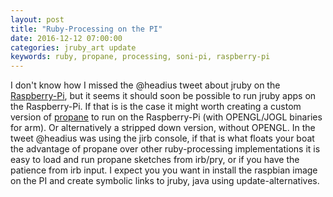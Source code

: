 ```yaml
---
layout: post
title: "Ruby-Processing on the PI"
date: 2016-12-12 07:00:00
categories: jruby_art update
keywords: ruby, propane, processing, soni-pi, raspberry-pi
---
```

I don't know how I missed the @headius tweet about jruby on the [Raspberry-Pi][tweet], but it seems it should soon be possible to run jruby apps on the Raspberry-Pi. If that is is the case it might worth creating a custom version of [propane][propane] to run on the Raspberry-Pi (with OPENGL/JOGL binaries for arm). Or alternatively a stripped down version, without OPENGL. In the tweet @headius was using the jirb console, if that is what floats your boat the advantage of propane over other ruby-processing implementations it is easy to load and run propane sketches from irb/pry, or if you have the patience from irb input. I expect you you want in install the raspbian image on the PI and create symbolic links to jruby, java using update-alternatives.

[tweet]:https://twitter.com/monkstoneT/status/808205882140061696
[propane]:https://github.com/ruby-processing/propane
